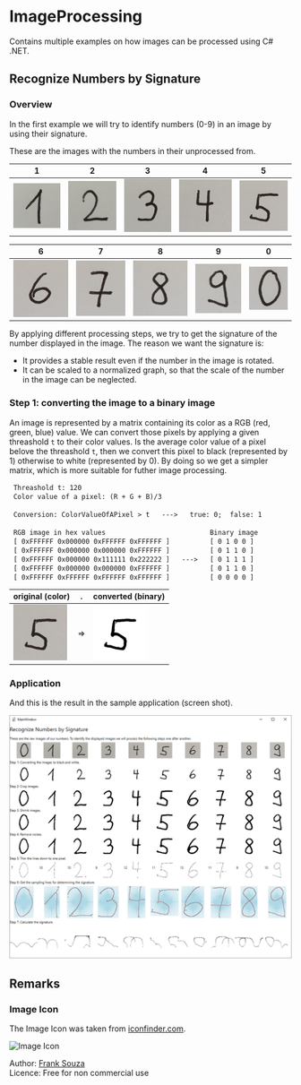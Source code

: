 # ImageProcessing

Contains multiple examples on how images can be processed using C# .NET.

## Recognize Numbers by Signature

### Overview

In the first example we will try to identify numbers (0-9) in an image by using their signature.

These are the images with the numbers in their unprocessed from.

 1  |  2  |  3  |  4  |  5
--- | --- | --- | --- | ---
![1](./doc/RawNumbers/1.jpg) | ![2](./doc/RawNumbers/2.jpg) | ![3](./doc/RawNumbers/3.jpg) | ![4](./doc/RawNumbers/4.jpg) | ![5](./doc/RawNumbers/5.jpg)

 6  |  7  |  8  |  9  |  0
--- | --- | --- | --- | ---
![6](./doc/RawNumbers/6.jpg) | ![7](./doc/RawNumbers/7.jpg) | ![8](./doc/RawNumbers/8.jpg) | ![9](./doc/RawNumbers/9.jpg) | ![0](./doc/RawNumbers/0.jpg)

By applying different processing steps, we try to get the signature of the number displayed
in the image. The reason we want the signature is:

* It provides a stable result even if the number in the image is rotated.
* It can be scaled to a normalized graph, so that the scale of the number in the image can be neglected.


### Step 1: converting the image to a binary image

An image is represented by a matrix containing its color as a RGB (red, green, blue) value. We can convert
those pixels by applying a given threashold `t` to their color values. Is the average color value of a pixel
belove the threashold `t`, then we convert this pixel to black (represented by 1) otherwise to white
(represented by 0). By doing so we get a simpler matrix, which is more suitable for futher image processing.

```
 Threashold t: 120
 Color value of a pixel: (R + G + B)/3

 Conversion: ColorValueOfAPixel > t   --->   true: 0;  false: 1

 RGB image in hex values                          Binary image
 [ 0xFFFFFF 0x000000 0xFFFFFF 0xFFFFFF ]          [ 0 1 0 0 ]
 [ 0xFFFFFF 0x000000 0x000000 0xFFFFFF ]          [ 0 1 1 0 ]
 [ 0xFFFFFF 0x000000 0x111111 0x222222 ]   --->   [ 0 1 1 1 ]
 [ 0xFFFFFF 0x000000 0x000000 0xFFFFFF ]          [ 0 1 1 0 ]
 [ 0xFFFFFF 0xFFFFFF 0xFFFFFF 0xFFFFFF ]          [ 0 0 0 0 ]
```

original (color) | . | converted (binary)
---------------- | - | ------------------
<img src="./doc/RawNumbers/5.jpg" height="100px"> | => | <img src="./doc/Binary/binary_05.png" height="100px">


### Application

And this is the result in the sample application (screen shot).

![screen shot](./doc/1-processing-steps.png)

## Remarks

### Image Icon

The Image Icon was taken from [iconfinder.com](https://www.iconfinder.com/icons/79825/compressed_image_svg+xml_icon).

![Image Icon](https://cdn1.iconfinder.com/data/icons/fs-icons-ubuntu-by-franksouza-/128/image-svg-plus-xml-compressed.png "Image Icon")

Author:  [Frank Souza](https://www.iconfinder.com/iconsets/fs-icons-ubuntu-by-franksouza-)  
Licence: Free for non commercial use
